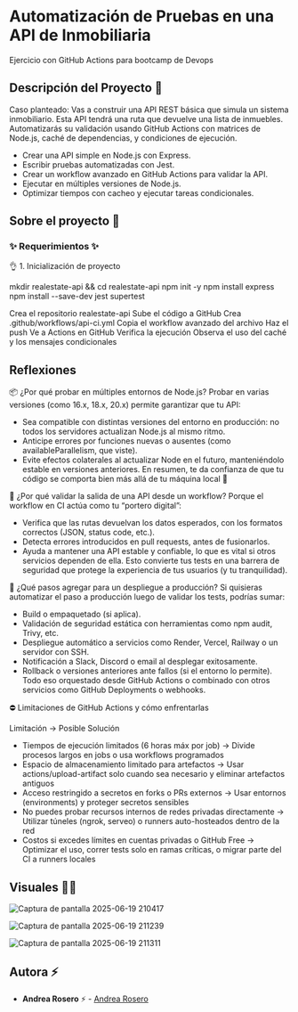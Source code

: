 # Automatización de Pruebas en una API de Inmobiliaria

Ejercicio con GitHub Actions para bootcamp de Devops

## Descripción del Proyecto :scroll:

Caso planteado: 
Vas a construir una API REST básica que simula un sistema inmobiliario. Esta API tendrá una ruta que devuelve una lista de inmuebles. Automatizarás su validación usando GitHub Actions con matrices de Node.js, caché de dependencias, y condiciones de ejecución.

- Crear una API simple en Node.js con Express.
- Escribir pruebas automatizadas con Jest.
- Crear un workflow avanzado en GitHub Actions para validar la API.
- Ejecutar en múltiples versiones de Node.js.
- Optimizar tiempos con cacheo y ejecutar tareas condicionales.


## Sobre el proyecto 🚀

### ✨ Requerimientos ✨

👌 1. Inicialización de proyecto

mkdir realestate-api && cd realestate-api
npm init -y
npm install express
npm install --save-dev jest supertest

Crea el repositorio realestate-api
Sube el código a GitHub
Crea .github/workflows/api-ci.yml
Copia el workflow avanzado del archivo
Haz el push
Ve a Actions en GitHub
Verifica la ejecución
Observa el uso del caché y los mensajes condicionales

## Reflexiones

📦 ¿Por qué probar en múltiples entornos de Node.js?
Probar en varias versiones (como 16.x, 18.x, 20.x) permite garantizar que tu API:
- Sea compatible con distintas versiones del entorno en producción: no todos los servidores actualizan Node.js al mismo ritmo.
- Anticipe errores por funciones nuevas o ausentes (como availableParallelism, que viste).
- Evite efectos colaterales al actualizar Node en el futuro, manteniéndolo estable en versiones anteriores.
En resumen, te da confianza de que tu código se comporta bien más allá de tu máquina local 💪

🧪 ¿Por qué validar la salida de una API desde un workflow?
Porque el workflow en CI actúa como tu “portero digital”:
- Verifica que las rutas devuelvan los datos esperados, con los formatos correctos (JSON, status code, etc.).
- Detecta errores introducidos en pull requests, antes de fusionarlos.
- Ayuda a mantener una API estable y confiable, lo que es vital si otros servicios dependen de ella.
Esto convierte tus tests en una barrera de seguridad que protege la experiencia de tus usuarios (y tu tranquilidad).

🚀 ¿Qué pasos agregar para un despliegue a producción?
Si quisieras automatizar el paso a producción luego de validar los tests, podrías sumar:
- Build o empaquetado (si aplica).
- Validación de seguridad estática con herramientas como npm audit, Trivy, etc.
- Despliegue automático a servicios como Render, Vercel, Railway o un servidor con SSH.
- Notificación a Slack, Discord o email al desplegar exitosamente.
- Rollback o versiones anteriores ante fallos (si el entorno lo permite).
Todo eso orquestado desde GitHub Actions o combinado con otros servicios como GitHub Deployments o webhooks.

⛔ Limitaciones de GitHub Actions y cómo enfrentarlas

Limitación -> Posible Solución

- Tiempos de ejecución limitados (6 horas máx por job) -> Divide procesos largos en jobs o usa workflows programados
- Espacio de almacenamiento limitado para artefactos -> Usar actions/upload-artifact solo cuando sea necesario y eliminar artefactos antiguos
- Acceso restringido a secretos en forks o PRs externos -> Usar entornos (environments) y proteger secretos sensibles
- No puedes probar recursos internos de redes privadas directamente -> Utilizar túneles (ngrok, serveo) o runners auto-hosteados dentro de la red
- Costos si excedes límites en cuentas privadas o GitHub Free -> Optimizar el uso, correr tests solo en ramas críticas, o migrar parte del CI a runners locales



## Visuales :mage_woman:

![Captura de pantalla 2025-06-19 210417](https://github.com/user-attachments/assets/3e9f834d-63be-494c-817f-6449a6fd4069)

![Captura de pantalla 2025-06-19 211239](https://github.com/user-attachments/assets/783fc005-f255-4ca0-9970-7416d4b1c602)

![Captura de pantalla 2025-06-19 211311](https://github.com/user-attachments/assets/87af014e-ab63-4f3b-bf2d-10c2cba7d66b)





## Autora ⚡ 

- **Andrea Rosero** ⚡  - [Andrea Rosero](https://github.com/andreaendigital)
